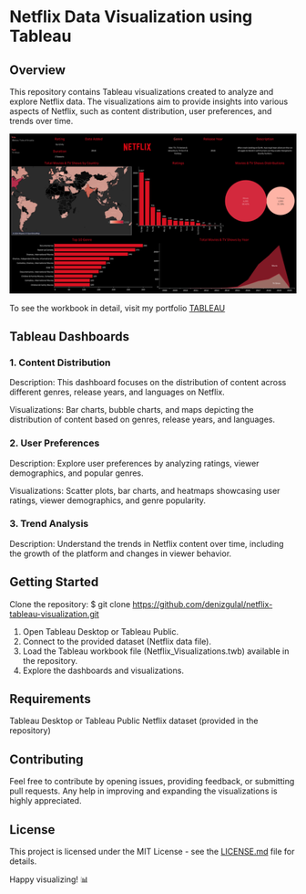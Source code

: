 # Netflix Data Visualization using Tableau
## Overview
This repository contains Tableau visualizations created to analyze and explore Netflix data. The visualizations aim to provide insights into various aspects of Netflix, such as content distribution, user preferences, and trends over time.


![tableau_workbook](Netflix.png)

To see the workbook in detail, visit my portfolio [TABLEAU](https://public.tableau.com/views/NetflixDataAnalysis_17069601655470/Netflix?:language=en-US&:display_count=n&:origin=viz_share_link)

## Tableau Dashboards
### 1. Content Distribution
Description: This dashboard focuses on the distribution of content across different genres, release years, and languages on Netflix.

Visualizations: Bar charts, bubble charts, and maps depicting the distribution of content based on genres, release years, and languages.

### 2. User Preferences
Description: Explore user preferences by analyzing ratings, viewer demographics, and popular genres.

Visualizations: Scatter plots, bar charts, and heatmaps showcasing user ratings, viewer demographics, and genre popularity.

### 3. Trend Analysis
Description: Understand the trends in Netflix content over time, including the growth of the platform and changes in viewer behavior.

## Getting Started
Clone the repository:
$ git clone https://github.com/denizgulal/netflix-tableau-visualization.git
1. Open Tableau Desktop or Tableau Public.
2. Connect to the provided dataset (Netflix data file).
3. Load the Tableau workbook file (Netflix_Visualizations.twb) available in the repository.
4. Explore the dashboards and visualizations.

## Requirements
Tableau Desktop or Tableau Public
Netflix dataset (provided in the repository)

## Contributing
Feel free to contribute by opening issues, providing feedback, or submitting pull requests. Any help in improving and expanding the visualizations is highly appreciated.

## License
This project is licensed under the MIT License - see the [LICENSE.md](https://github.com/denizgulal/netflix-dataset-visualization/blob/main/LICENSE) file for details.

Happy visualizing! 📊





